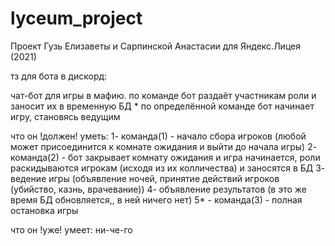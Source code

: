 # lyceum_project
Проект Гузь Елизаветы и Сарпинской Анастасии для Яндекс.Лицея (2021)

тз для бота в дискорд:

чат-бот для игры в мафию. по команде бот раздаёт участникам роли и заносит их в временную БД
     * по определённой команде бот начинает игру, становясь ведущим

что он !должен! уметь:
 1- команда(1) - начало сбора игроков (любой может присоединится к комнате ожидания и выйти до начала игры)
 2- команда(2) - бот закрывает комнату ожидания и игра начинается, роли раскидываются игрокам (исходя из их колличества) и заносятся в БД
 3- ведение игры (объявление ночей, принятие действий игроков (убийство, казнь, врачевание))
 4- объявление результатов (в это же время БД обновляется,, в ней ничего нет)
 5* - команда(3) - полная остановка игры
 
что он !уже! умеет:
 ни-че-го
